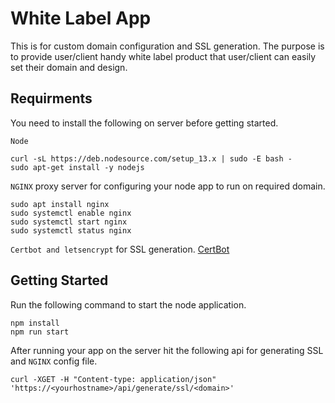 # White Label App
This is for custom domain configuration and SSL generation. The purpose is to provide user/client handy white label product that user/client can easily set their domain and design.

## Requirments
You need to install the following on server before getting started.

`Node`
```
curl -sL https://deb.nodesource.com/setup_13.x | sudo -E bash -
sudo apt-get install -y nodejs
```

`NGINX` proxy server for configuring your node app to run on required domain.
```
sudo apt install nginx
sudo systemctl enable nginx
sudo systemctl start nginx
sudo systemctl status nginx
```
`Certbot and letsencrypt` for SSL generation.
[CertBot](https://certbot.eff.org/lets-encrypt/ubuntuxenial-nginx)



## Getting Started
Run the following command to start the node application.

```
npm install
npm run start
```

After running your app on the server hit the following api for generating SSL and `NGINX` config file.

```
curl -XGET -H "Content-type: application/json" 'https://<yourhostname>/api/generate/ssl/<domain>'
```
